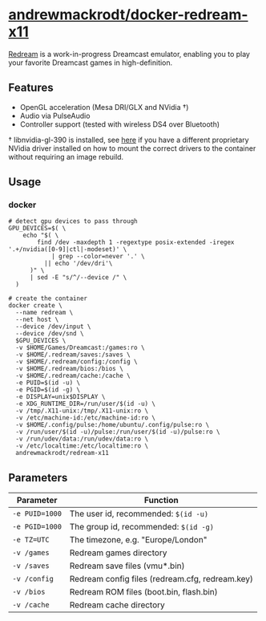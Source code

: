# [andrewmackrodt/docker-redream-x11](https://github.com/andrewmackrodt/dockerfiles/tree/master/redream-x11)

[Redream](https://redream.io/) is a work-in-progress Dreamcast emulator,
enabling you to play your favorite Dreamcast games in high-definition.

## Features

* OpenGL acceleration (Mesa DRI/GLX and NVidia †)
* Audio via PulseAudio
* Controller support (tested with wireless DS4 over Bluetooth)

† libnvidia-gl-390 is installed, see [here][gist] if you have a different
proprietary NVidia driver installed on how to mount the correct drivers to
the container without requiring an image rebuild.

[gist]: https://gist.github.com/andrewmackrodt/e5f9eaf63c9296db73901796bc46a3f8

## Usage

### docker

```
# detect gpu devices to pass through
GPU_DEVICES=$( \
    echo "$( \
        find /dev -maxdepth 1 -regextype posix-extended -iregex '.+/nvidia([0-9]|ctl|-modeset)' \
            | grep --color=never '.' \
          || echo '/dev/dri'\
      )" \
      | sed -E "s/^/--device /" \
  )

# create the container
docker create \
  --name redream \
  --net host \
  --device /dev/input \
  --device /dev/snd \
  $GPU_DEVICES \
  -v $HOME/Games/Dreamcast:/games:ro \
  -v $HOME/.redream/saves:/saves \
  -v $HOME/.redream/config:/config \
  -v $HOME/.redream/bios:/bios \
  -v $HOME/.redream/cache:/cache \
  -e PUID=$(id -u) \
  -e PGID=$(id -g) \
  -e DISPLAY=unix$DISPLAY \
  -e XDG_RUNTIME_DIR=/run/user/$(id -u) \
  -v /tmp/.X11-unix:/tmp/.X11-unix:ro \
  -v /etc/machine-id:/etc/machine-id:ro \
  -v $HOME/.config/pulse:/home/ubuntu/.config/pulse:ro \
  -v /run/user/$(id -u)/pulse:/run/user/$(id -u)/pulse:ro \
  -v /run/udev/data:/run/udev/data:ro \
  -v /etc/localtime:/etc/localtime:ro \
  andrewmackrodt/redream-x11
```

## Parameters

| Parameter | Function |
| --- | --- |
| `-e PUID=1000` | The user id, recommended: `$(id -u)` |
| `-e PGID=1000` | The group id, recommended: `$(id -g)` |
| `-e TZ=UTC` | The timezone, e.g. "Europe/London" |
| `-v /games` | Redream games directory |
| `-v /saves` | Redream save files (vmu*.bin) |
| `-v /config` | Redream config files (redream.cfg, redream.key) |
| `-v /bios` | Redream ROM files (boot.bin, flash.bin) |
| `-v /cache` | Redream cache directory |
